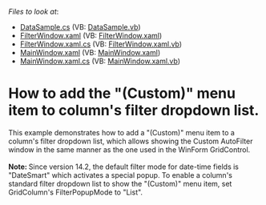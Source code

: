 <!-- default file list -->
*Files to look at*:

* [DataSample.cs](./CS/DXGrid.CustomFilter/DataSample.cs) (VB: [DataSample.vb](./VB/DXGrid.CustomFilter/DataSample.vb))
* [FilterWindow.xaml](./CS/DXGrid.CustomFilter/FilterWindow.xaml) (VB: [FilterWindow.xaml](./VB/DXGrid.CustomFilter/FilterWindow.xaml))
* [FilterWindow.xaml.cs](./CS/DXGrid.CustomFilter/FilterWindow.xaml.cs) (VB: [FilterWindow.xaml.vb](./VB/DXGrid.CustomFilter/FilterWindow.xaml.vb))
* [MainWindow.xaml](./CS/DXGrid.CustomFilter/MainWindow.xaml) (VB: [MainWindow.xaml](./VB/DXGrid.CustomFilter/MainWindow.xaml))
* [MainWindow.xaml.cs](./CS/DXGrid.CustomFilter/MainWindow.xaml.cs) (VB: [MainWindow.xaml.vb](./VB/DXGrid.CustomFilter/MainWindow.xaml.vb))
<!-- default file list end -->
# How to add the "(Custom)" menu item to column's filter dropdown list.


<p>This example demonstrates how to add a "(Custom)" menu item to a column's filter dropdown list, which allows showing the Custom AutoFilter window in the same manner as the one used in the WinForm GridControl.<br /><br /><strong>Note: </strong>Since version 14.2, the default filter mode for date-time fields is "DateSmart" which activates a special popup. To enable a column's standard filter dropdown list to show the "(Custom)" menu item, set GridColumn's FilterPopupMode to "List".</p>

<br/>


